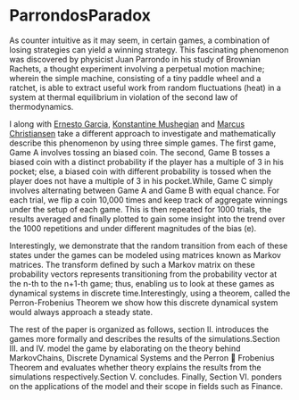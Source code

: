 # ParrondosParadox

As counter intuitive as it may seem, in certain games, a combination of losing strategies can yield
a winning strategy. This fascinating phenomenon was discovered by physicist Juan Parrondo
in his study of Brownian Rachets, a thought experiment involving a perpetual motion machine;
wherein the simple machine, consisting of a tiny paddle wheel and a ratchet, is able to extract
useful work from random fluctuations (heat) in a system at thermal equilibrium in violation of the
second law of thermodynamics.

I along with [Ernesto Garcia](https://github.com/egarcia55), [Konstantine Mushegian](https://github.com/kmushegi) and [Marcus Christiansen](https://github.com/MarcusEFC/Parrondos-Paradox)  take a different approach to investigate and mathematically describe this phenomenon
by using three simple games. The first game, Game A involves tossing an biased coin. The second,
Game B tosses a biased coin with a distinct probability if the player has a multiple of 3 in his
pocket; else, a biased coin with different probability is tossed when the player does not have a
multiple of 3 in his pocket.While, Game C simply involves alternating between Game A and Game
B with equal chance. For each trial, we flip a coin 10,000 times and keep track of aggregate
winnings under the setup of each game. This is then repeated for 1000 trials, the results
averaged and finally plotted to gain some insight into the trend over the 1000 repetitions and
under different magnitudes of the bias (e). 

Interestingly, we demonstrate that the random transition from each of these states under the
games can be modeled using matrices known as Markov matrices. The transform defined by such
a Markov matrix on these probability vectors represents transitioning from the probability vector
at the n-th to the n+1-th game; thus, enabling us to look at these games as dynamical systems
in discrete time.Interestingly, using a theorem, called the Perron-Frobenius Theorem we show
how this discrete dynamical system would always approach a steady state.

The rest of the paper is organized as follows, section II. introduces the games more formally and
describes the results of the simulations.Section III. and IV. model the game by elaborating on the
theory behind MarkovChains, Discrete Dynamical Systems and the Perron 􀀀 Frobenius Theorem
and evaluates whether theory explains the results from the simulations respectively.Section V.
concludes. Finally, Section VI. ponders on the applications of the model and their scope in fields
such as Finance.
